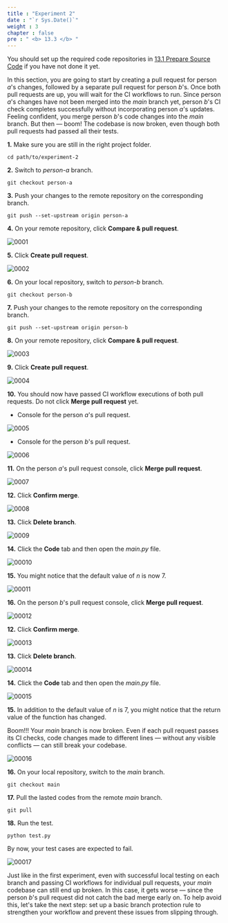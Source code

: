 ```yaml
---
title : "Experiment 2"
date : "`r Sys.Date()`"
weight : 3
chapter : false
pre : " <b> 13.3 </b> "
---
```


You should set up the required code repositories in [13.1 Prepare Source Code](13-experiments-with-gitHub-actions-merge-group/1-prepare-source-code) if you have not done it yet.

In this section, you are going to start by creating a pull request for person *a*'s changes, followed by a separate pull request for person *b*'s. Once both pull requests are up, you will wait for the CI workflows to run. Since person *a*'s changes have not been merged into the *main* branch yet, person *b*'s CI check completes successfully without incorporating person *a*'s updates. Feeling confident, you merge person *b*'s code changes into the *main* branch. But then — boom! The codebase is now broken, even though both pull requests had passed all their tests.

**1.** Make sure you are still in the right project folder.

```git
cd path/to/experiment-2
```

**2.** Switch to *person-a* branch.

```git
git checkout person-a
```

**3.** Push your changes to the remote repository on the corresponding branch.

```git
git push --set-upstream origin person-a
```

**4.** On your remote repository, click **Compare & pull request**.

![0001](/images/13/3/0001.svg?featherlight=false&width=100pc)

**5.** Click **Create pull request**.

![0002](/images/13/2/0002.svg?featherlight=false&width=100pc)

**6.** On your local repository, switch to *person-b* branch.

```git
git checkout person-b
```

**7.** Push your changes to the remote repository on the corresponding branch.

```git
git push --set-upstream origin person-b
```

**8.** On your remote repository, click **Compare & pull request**.

![0003](/images/13/3/0002.svg?featherlight=false&width=100pc)

**9.** Click **Create pull request**.

![0004](/images/13/2/0009.svg?featherlight=false&width=100pc)

**10.** You should now have passed CI workflow executions of both pull requests. Do not click **Merge pull request** yet.

- Console for the person *a*'s pull request.

![0005](/images/13/3/0003.svg?featherlight=false&width=100pc)

- Console for the person *b*'s pull request.

![0006](/images/13/3/0004.svg?featherlight=false&width=100pc)

**11.** On the person *a*'s pull request console, click **Merge pull request**.

![0007](/images/13/3/0005.svg?featherlight=false&width=100pc)

**12.** Click **Confirm merge**.

![0008](/images/13/3/0006.svg?featherlight=false&width=100pc)

**13.** Click **Delete branch**.

![0009](/images/13/3/0007.svg?featherlight=false&width=100pc)

**14.** Click the **Code** tab and then open the *main.py* file.

![00010](/images/13/3/0008.svg?featherlight=false&width=100pc)

**15.** You might notice that the default value of *n* is now 7.

![00011](/images/13/3/0009.svg?featherlight=false&width=100pc)

**16.** On the person *b*'s pull request console, click **Merge pull request**.

![00012](/images/13/3/00010.svg?featherlight=false&width=100pc)

**12.** Click **Confirm merge**.

![00013](/images/13/3/00011.svg?featherlight=false&width=100pc)

**13.** Click **Delete branch**.

![00014](/images/13/3/00012.svg?featherlight=false&width=100pc)

**14.** Click the **Code** tab and then open the *main.py* file.

![00015](/images/13/3/00013.svg?featherlight=false&width=100pc)

**15.** In addition to the default value of *n* is  7, you might notice that the return value of the function has changed.

Boom!!! Your *main* branch is now broken. Even if each pull request passes its CI checks, code changes made to different lines — without any visible conflicts — can still break your codebase.

![00016](/images/13/3/00014.svg?featherlight=false&width=100pc)

**16.** On your local repository, switch to the *main* branch.

```git
git checkout main
```

**17.** Pull the lasted codes from the remote *main* branch.

```git
git pull
```

**18.** Run the test.

```git
python test.py
```

By now, your test cases are expected to fail.

![00017](/images/13/3/00015.svg?featherlight=false&width=100pc)

Just like in the first experiment, even with successful local testing on each branch and passing CI workflows for individual pull requests, your *main* codebase can still end up broken. In this case, it gets worse — since the person *b*'s pull request did not catch the bad merge early on. To help avoid this, let's take the next step: set up a basic branch protection rule to strengthen your workflow and prevent these issues from slipping through.
